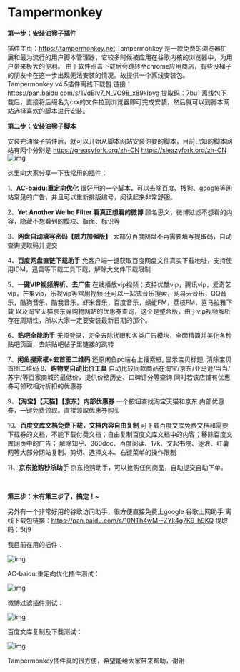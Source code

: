 #  Tampermonkey





**第一步：安装油猴子插件**  

插件主页：https://tampermonkey.net  Tampermonkey 是一款免费的浏览器扩展和最为流行的用户脚本管理器，它较多时候被应用在谷歌内核的浏览器中，为用户带来极大的便利。   由于软件点击下载后会跳转至chrome应用商店，有些没梯子的朋友卡在这一步出现无法安装的情况。故提供一个离线安装包。  Tampermonkey v4.5插件离线下载包  链接：https://pan.baidu.com/s/1VdBIv7_N_VO98_x89kIpyg 提取码：7bu1   离线包下载后，直接将后缀名为crx的文件拉到浏览器即可完成安装，然后就可以到脚本网站选择喜欢的脚本进行安装。     

 **第二步：安装油猴子脚本**  

安装完油猴子插件后，就可以开始从脚本网站安装你要的脚本，目前已知的脚本网站有两个分别是  https://greasyfork.org/zh-CN  https://sleazyfork.org/zh-CN   ![img](https://attach.52pojie.cn/forum/201905/15/112804hglkmx12386m0m14.png)         

这里向大家分享一下我常用的插件： 

 1、**AC-baidu:重定向优化**  很好用的一个脚本，可以去除百度、搜狗、google等网站常见的广告，并且可以重新排版编号，阅读起来非常舒服。    

2、**Yet Another Weibo Filter 看真正想看的微博**  顾名思义，微博过滤不想看的内容，隐藏不想看到的模块、版面、标识等    

3、**网盘自动填写密码【威力加强版】**  大部分百度网盘不再需要填写提取码，自动查询提取码并提交    

4、**百度网盘直链下载助手**  免客户端一键获取百度网盘文件真实下载地址，支持使用IDM，迅雷等下载工具下载，解除大文件下载限制    

5、**一键VIP视频解析、去广告**  在线播放vip视频；支持优酷vip，腾讯vip，爱奇艺vip，芒果vip，乐视vip等常用视频  还可以一站式音乐搜索，网易云音乐，QQ音乐，酷狗音乐，酷我音乐，虾米音乐，百度音乐，蜻蜓FM，荔枝FM，喜马拉雅下载  以及淘宝天猫京东等购物网站的优惠券查询，这个是整合版，由于vip视频解析存在周期性，所以大家一定要安装最新日期的那个。    

6、**贴吧全能助手**  无须登录，完全去除扰眼和各类广告模块，全面精简并美化各种贴吧页面，去除贴吧帖子里链接的跳转    

7、**闲鱼搜索框+去首图二维码**  还原闲鱼pc端右上搜索框, 显示宝贝标题, 清除宝贝首图二维码    8、**购物党自动比价工具**  自动比较同款商品在淘宝/京东/亚马逊/当当/苏宁/等百家商城的最低价，提供价格历史、口碑评分等查询  同时若该店铺有优惠券可领取相对折扣的优惠券    

9、**【淘宝】【天猫】【京东】内部优惠券**  一个按钮查找淘宝天猫和京东 内部优惠券，一键免费领取。直接领取优惠券购买    

10、**百度文库文档免费下载，文档内容自由复制**  可下载百度文库免费文档和需要下载券的文档，不能下载付费文档；自由复制百度文库文档中的内容；移除百度文库网页中的广告；  解除知乎、360doc、百度阅读、17k、文起书院、逐浪、红薯网等大部分网站复制、剪切、选择文本、右键菜单的操作限制    

11、**京东抢购秒杀助手**  京东抢购助手，可以抢购任何商品，自动提交自动下单。  



​    

**第三步：木有第三步了，搞定！~**    

另外有一个非常好用的谷歌访问助手，很方便直接免费上google  谷歌上网助手 离线下载包链接：https://pan.baidu.com/s/10NTh4wM--ZYk4g7K9_h9KQ 提取码：5tj9       

我目前在用的插件：

   ![img](https://attach.52pojie.cn/forum/201905/15/112048as77q2l12t5512f1.png)       

AC-baidu:重定向优化插件测试：  

 ![img](https://attach.52pojie.cn/forum/201905/15/112129ictk9dd3w2xzx7dg.png)      

 微博过滤插件测试： 

  ![img](https://attach.52pojie.cn/forum/201905/15/112032t8hc48u38c28i2z2.png)       

百度文库复制及下载测试：

   ![img](https://attach.52pojie.cn/forum/201905/15/111954ho4sic76b9vvibzl.png)       

Tampermonkey插件真的很方便，希望能给大家带来帮助，谢谢